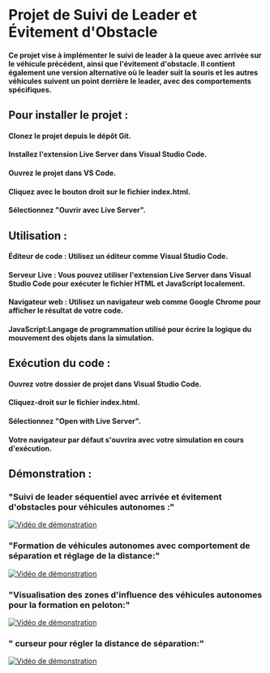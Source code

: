 # Projet de Suivi de Leader et Évitement d'Obstacle
#### Ce projet vise à implémenter le suivi de leader à la queue avec arrivée sur le véhicule précédent, ainsi que l'évitement d'obstacle. Il contient également une version alternative où le leader suit la souris et les autres véhicules suivent un point derrière le leader, avec des comportements spécifiques.
## Pour installer le projet :
#### Clonez le projet depuis le dépôt Git.
#### Installez l'extension Live Server dans Visual Studio Code.
#### Ouvrez le projet dans VS Code.
#### Cliquez avec le bouton droit sur le fichier index.html.
#### Sélectionnez "Ouvrir avec Live Server".
## Utilisation  :
#### Éditeur de code : Utilisez un éditeur comme Visual Studio Code.
#### Serveur Live : Vous pouvez utiliser l'extension Live Server dans Visual Studio Code pour exécuter le fichier HTML et JavaScript localement.
#### Navigateur web : Utilisez un navigateur web comme Google Chrome pour afficher le résultat de votre code.
#### JavaScript:Langage de programmation utilisé pour écrire la logique du mouvement des objets dans la simulation.
## Exécution du code :
#### Ouvrez votre dossier de projet dans Visual Studio Code.
#### Cliquez-droit sur le fichier index.html.
#### Sélectionnez "Open with Live Server".
#### Votre navigateur par défaut s'ouvrira avec votre simulation en cours d'exécution.
## Démonstration :
### "Suivi de leader séquentiel avec arrivée et évitement d'obstacles pour véhicules autonomes :"
[![Vidéo de démonstration](https://github.com/nhabiba/JeuIA/issues/1#issue-2011085178)](https://github.com/nhabiba/JeuIA/issues/1#issue-2011085178)
### "Formation de véhicules autonomes avec comportement de séparation et réglage de la distance:"
[![Vidéo de démonstration](https://github.com/nhabiba/JeuIA/issues/2#issue-2011092054) ](https://github.com/nhabiba/JeuIA/issues/2#issue-2011092054)
### "Visualisation des zones d'influence des véhicules autonomes pour la formation en peloton:"
[![Vidéo de démonstration](https://github.com/nhabiba/JeuIA/issues/3#issue-2011094649) ](https://github.com/nhabiba/JeuIA/issues/3#issue-2011094649)
### " curseur pour régler la distance de séparation:"
[![Vidéo de démonstration](https://github.com/nhabiba/JeuIA/issues/4#issue-2011097104)](https://github.com/nhabiba/JeuIA/issues/4#issue-2011097104)

